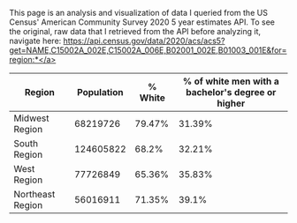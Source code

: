 This page is an analysis and visualization of data I queried from the US Census' American Community Survey 2020 5 year estimates API. To see the original, raw data that I retrieved from the API before analyzing it, navigate here: <a href="https://api.census.gov/data/2020/acs/acs5?get=NAME,C15002A_002E,C15002A_006E,B02001_002E,B01003_001E&for=region:*">https://api.census.gov/data/2020/acs/acs5?get=NAME,C15002A_002E,C15002A_006E,B02001_002E,B01003_001E&for=region:*</a>

|Region|Population|% White|% of white men with a bachelor's degree or higher|
|---|---|---|---|
|Midwest Region|68219726|79.47%|31.39%|
|South Region|124605822|68.2%|32.21%|
|West Region|77726849|65.36%|35.83%|
|Northeast Region|56016911|71.35%|39.1%|
